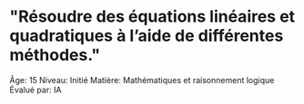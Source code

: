 # "Résoudre des équations linéaires et quadratiques à l’aide de différentes méthodes."

Âge: 15
Niveau: Initié
Matière: Mathématiques et raisonnement logique
Évalué par: IA